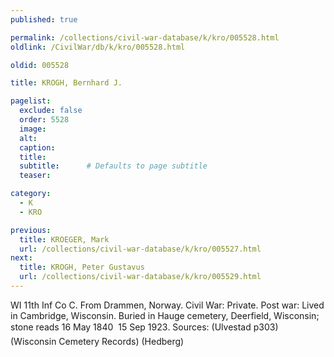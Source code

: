 ```yaml
---
published: true

permalink: /collections/civil-war-database/k/kro/005528.html
oldlink: /CivilWar/db/k/kro/005528.html

oldid: 005528

title: KROGH, Bernhard J.

pagelist:
  exclude: false
  order: 5528
  image: 
  alt:
  caption:
  title:
  subtitle:      # Defaults to page subtitle
  teaser:

category: 
  - K 
  - KRO

previous:
  title: KROEGER, Mark
  url: /collections/civil-war-database/k/kro/005527.html  
next:
  title: KROGH, Peter Gustavus
  url: /collections/civil-war-database/k/kro/005529.html   
---
```

WI 11th Inf Co C. From Drammen, Norway. Civil War: Private. Post war: Lived in Cambridge, Wisconsin. Buried in Hauge cemetery, Deerfield, Wisconsin; stone reads &#147;16 May 1840 &#150; 15 Sep 1923&#148;. Sources: (Ulvestad p303) (Wisconsin Cemetery Records) (Hedberg)